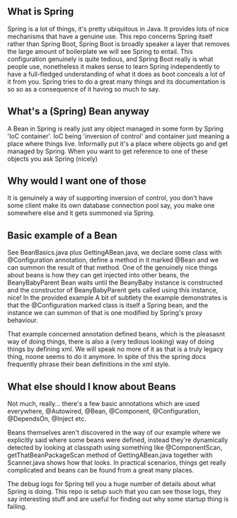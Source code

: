## What is Spring

Spring is a lot of things, it's pretty ubiquitous in Java. It provides lots of nice mechanisms that have a genuine use. This repo concerns Spring itself rather than Spring Boot, Spring Boot is broadly speaker a layer that removes the large amount of boilerplate we will see Spring to entail. This configuration genuinely is quite tedious, and Spring Boot really is what people use, nonetheless it makes sense to learn Spring independently to have a full-fledged understanding of what it does as boot conceals a lot of it from you. Spring tries to do a great many things and its documentation is so so as a consequence of it having so much to say.


## What's a (Spring) Bean anyway

A Bean in Spring is really just any object managed in some form by Spring 'IoC container'. IoC being 'inversion of control' and container just meaning a place where things live. Informally put it's a place where objects go and get managed by Spring. When you want to get reference to one of these objects you ask Spring (nicely)

## Why would I want one of those

It is genuinely a way of supporting inversion of control, you don't have some client make its own database connection pool say, you make one somewhere else and it gets summoned via Spring.

## Basic example of a Bean
See BeanBasics.java plus GettingABean.java, we declare some class with @Configuration annotation, define a method in it marked @Bean and we can summon the result of that method. One of the genuinely nice things about beans is how they can get injected into other beans, the BeanyBabyParent Bean waits until the BeanyBaby instance is constructed and the constructor of BeanyBabyParent gets called using this instance, nice! In the provided example A bit of subtlety the example demonstrates is that the @Configuration marked class is itself a Spring bean, and the instance we can summon of that is one modified by Spring's proxy behaviour.

That example concerned annotation defined beans, which is the pleasasnt way of doing things, there is also a (very tedious looking) way of doing things by defining xml. We will speak no more of it as that is a truly legacy thing, noone seems to do it anymore. In spite of this the spring docs frequently phrase their bean definitions in the xml style.

## What else should I know about Beans
Not much, really... there's a few basic annotations which are used everywhere, @Autowired, @Bean, @Component, @Configuration, @DependsOn, @Inject etc.

Beans themselves aren't discovered in the way of our example where we explicitly said where some beans were defined, instead they're dynamically detected by looking at classpath using something like @ComponentScan, getThatBeanPackageScan method of GettingABean.java together with Scanner.java shows how that looks. In practical scenarios, things get really complicated and beans can be found from a great many places.

The debug logs for Spring tell you a huge number of details about what Spring is doing. This repo is setup such that you can see those logs, they say interesting stuff and are useful for finding out why some startup thing is failing.